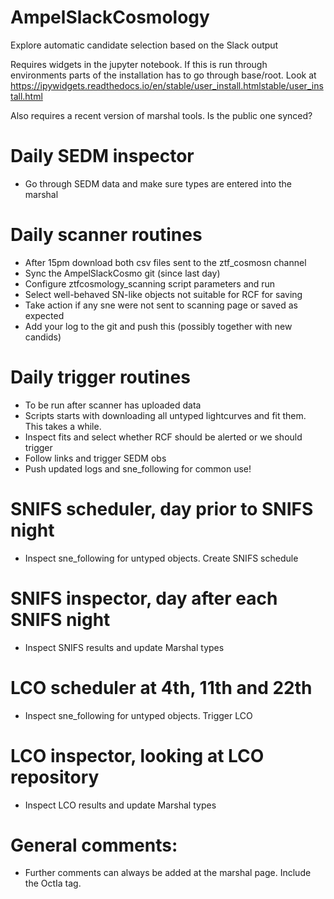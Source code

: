 # AmpelSlackCosmology
Explore automatic candidate selection based on the Slack output



Requires widgets in the jupyter notebook. If this is run through environments parts of the installation has to go through base/root. Look at
https://ipywidgets.readthedocs.io/en/stable/user_install.htmlstable/user_install.html


Also requires a recent version of marshal tools. Is the public one synced?


# Daily SEDM inspector
- Go through SEDM data and make sure types are entered into the marshal



# Daily scanner routines

- After 15pm download both csv files sent to the ztf_cosmosn channel
- Sync the AmpelSlackCosmo git (since last day)
- Configure ztfcosmology_scanning script parameters and run
- Select well-behaved SN-like objects not suitable for RCF for saving
- Take action if any sne were not sent to scanning page or saved as expected
- Add your log to the git and push this (possibly together with new candids)


# Daily trigger routines

- To be run after scanner has uploaded data
- Scripts starts with downloading all untyped lightcurves and fit them.
  This takes a while.
- Inspect fits and select whether RCF should be alerted or we should trigger
- Follow links and trigger SEDM obs
- Push updated logs and sne_following for common use!

# SNIFS scheduler, day prior to SNIFS night
- Inspect sne_following for untyped objects. Create SNIFS schedule

# SNIFS inspector, day after each SNIFS night
- Inspect SNIFS results and update Marshal types

# LCO scheduler at 4th, 11th and 22th
- Inspect sne_following for untyped objects. Trigger LCO

# LCO inspector, looking at LCO repository
- Inspect LCO results and update Marshal types




# General comments:
- Further comments can always be added at the marshal page. Include the OctIa tag.

